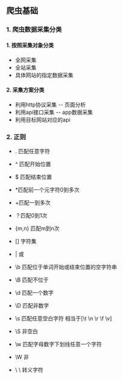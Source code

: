## 爬虫基础

### 1.  爬虫数据采集分类

#### 1. 按照采集对象分类

- 全网采集
- 全站采集
- 具体网站的指定数据采集

#### 2. 采集方案分类

- 利用http协议采集 -- 页面分析
- 利用api接口采集 -- app数据采集
- 利用目标网站对应的api

### 2. 正则

- .  匹配任意字符
- ^ 匹配开始位置
- $ 匹配结束位置
- *匹配前一个元字符0到多次

- +匹配一到多次

- ？匹配0到1次
- {m,n} 匹配m到n次
- [] 字符集
- | 或
- \b 匹配位于单词开始或结束位置的空字符串
- \B 匹配不位于
- \d 匹配一个数字
- \D 匹配非数字
- \s 匹配任意空白字符 相当于[\t \n \r \f  \v]
- \S 非空白
- \w 匹配字母数字下划线任意一个字符
- \W 非
- \\ \  转义字符